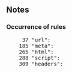 ## Notes

### Occurrence of rules
<pre>
     37 "url":
    185 "meta":
    265 "html":
    288 "script":
    309 "headers":
</pre>
